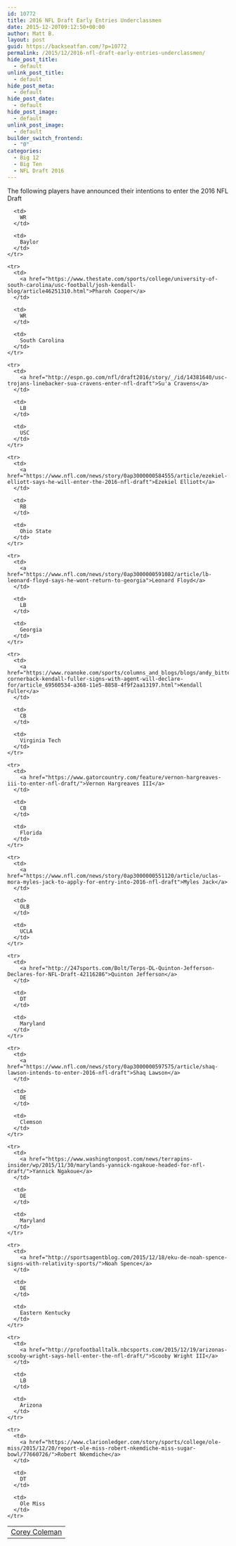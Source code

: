 ```yaml
---
id: 10772
title: 2016 NFL Draft Early Entries Underclassmen
date: 2015-12-20T09:12:50+00:00
author: Matt B.
layout: post
guid: https://backseatfan.com/?p=10772
permalink: /2015/12/2016-nfl-draft-early-entries-underclassmen/
hide_post_title:
  - default
unlink_post_title:
  - default
hide_post_meta:
  - default
hide_post_date:
  - default
hide_post_image:
  - default
unlink_post_image:
  - default
builder_switch_frontend:
  - "0"
categories:
  - Big 12
  - Big Ten
  - NFL Draft 2016
---
```


<div class="entry">
  <p>
    The following players have announced their intentions to enter the 2016 NFL Draft
  </p>

  <table style="height: 405px;" width="341">
    <tr>
      <td>
        <a href="http://sportsday.dallasnews.com/college-sports/baylorbears/2015/12/05/baylor-wr-corey-coleman-will-forego-senior-year-leave-early-nfl-draft">Corey Coleman</a>
      </td>

      <td>
        WR
      </td>

      <td>
        Baylor
      </td>
    </tr>

    <tr>
      <td>
        <a href="https://www.thestate.com/sports/college/university-of-south-carolina/usc-football/josh-kendall-blog/article46251310.html">Pharoh Cooper</a>
      </td>

      <td>
        WR
      </td>

      <td>
        South Carolina
      </td>
    </tr>

    <tr>
      <td>
        <a href="http://espn.go.com/nfl/draft2016/story/_/id/14381640/usc-trojans-linebacker-sua-cravens-enter-nfl-draft">Su'a Cravens</a>
      </td>

      <td>
        LB
      </td>

      <td>
        USC
      </td>
    </tr>

    <tr>
      <td>
        <a href="https://www.nfl.com/news/story/0ap3000000584555/article/ezekiel-elliott-says-he-will-enter-the-2016-nfl-draft">Ezekiel Elliott</a>
      </td>

      <td>
        RB
      </td>

      <td>
        Ohio State
      </td>
    </tr>

    <tr>
      <td>
        <a href="https://www.nfl.com/news/story/0ap3000000591082/article/lb-leonard-floyd-says-he-wont-return-to-georgia">Leonard Floyd</a>
      </td>

      <td>
        LB
      </td>

      <td>
        Georgia
      </td>
    </tr>

    <tr>
      <td>
        <a href="https://www.roanoke.com/sports/columns_and_blogs/blogs/andy_bitter_virginia_tech_football/hokies-cornerback-kendall-fuller-signs-with-agent-will-declare-for/article_69560534-a368-11e5-8858-4f9f2aa13197.html">Kendall Fuller</a>
      </td>

      <td>
        CB
      </td>

      <td>
        Virginia Tech
      </td>
    </tr>

    <tr>
      <td>
        <a href="https://www.gatorcountry.com/feature/vernon-hargreaves-iii-to-enter-nfl-draft/">Vernon Hargreaves III</a>
      </td>

      <td>
        CB
      </td>

      <td>
        Florida
      </td>
    </tr>

    <tr>
      <td>
        <a href="https://www.nfl.com/news/story/0ap3000000551120/article/uclas-mora-myles-jack-to-apply-for-entry-into-2016-nfl-draft">Myles Jack</a>
      </td>

      <td>
        OLB
      </td>

      <td>
        UCLA
      </td>
    </tr>

    <tr>
      <td>
        <a href="http://247sports.com/Bolt/Terps-DL-Quinton-Jefferson-Declares-for-NFL-Draft-42116286">Quinton Jefferson</a>
      </td>

      <td>
        DT
      </td>

      <td>
        Maryland
      </td>
    </tr>

    <tr>
      <td>
        <a href="https://www.nfl.com/news/story/0ap3000000597575/article/shaq-lawson-intends-to-enter-2016-nfl-draft">Shaq Lawson</a>
      </td>

      <td>
        DE
      </td>

      <td>
        Clemson
      </td>
    </tr>

    <tr>
      <td>
        <a href="https://www.washingtonpost.com/news/terrapins-insider/wp/2015/11/30/marylands-yannick-ngakoue-headed-for-nfl-draft/">Yannick Ngakoue</a>
      </td>

      <td>
        DE
      </td>

      <td>
        Maryland
      </td>
    </tr>

    <tr>
      <td>
        <a href="http://sportsagentblog.com/2015/12/18/eku-de-noah-spence-signs-with-relativity-sports/">Noah Spence</a>
      </td>

      <td>
        DE
      </td>

      <td>
        Eastern Kentucky
      </td>
    </tr>

    <tr>
      <td>
        <a href="http://profootballtalk.nbcsports.com/2015/12/19/arizonas-scooby-wright-says-hell-enter-the-nfl-draft/">Scooby Wright III</a>
      </td>

      <td>
        LB
      </td>

      <td>
        Arizona
      </td>
    </tr>

    <tr>
      <td>
        <a href="https://www.clarionledger.com/story/sports/college/ole-miss/2015/12/20/report-ole-miss-robert-nkemdiche-miss-sugar-bowl/77660726/">Robert Nkemdiche</a>
      </td>

      <td>
        DT
      </td>

      <td>
        Ole Miss
      </td>
    </tr>

  </table>
</div>
